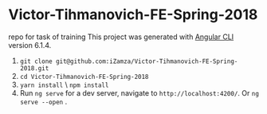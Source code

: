 # Victor-Tihmanovich-FE-Spring-2018
repo for task of training
This project was generated with [Angular CLI](https://github.com/angular/angular-cli) version 6.1.4.

1. `git clone git@github.com:iZamza/Victor-Tihmanovich-FE-Spring-2018.git`
2. `cd Victor-Tihmanovich-FE-Spring-2018`
3. `yarn install` \ `npm install`
4. Run `ng serve` for a dev server, navigate to `http://localhost:4200/`. Or `ng serve --open` .


